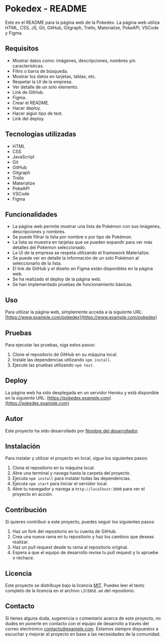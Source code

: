 # Pokedex - README

Este es el README para la página web de la Pokedex. La página web utiliza HTML, CSS, JS, Git, GitHub, Gitgraph, Trello, Materialize, PokeAPI, VSCode y Figma.

## Requisitos

- Mostrar datos como: imágenes, descripciones, nombres y/o características.
- Filtro o barra de búsqueda.
- Mostrar los datos en tarjetas, tablas, etc.
- Respetar la UI de la empresa.
- Ver detalle de un solo elemento.
- Link de GitHub.
- Figma.
- Crear el README.
- Hacer deploy.
- Hacer algún tipo de test.
- Link del deploy.

## Tecnologías utilizadas

- HTML
- CSS
- JavaScript
- Git
- GitHub
- Gitgraph
- Trello
- Materialize
- PokeAPI
- VSCode
- Figma

## Funcionalidades

- La página web permite mostrar una lista de Pokémon con sus imágenes, descripciones y nombres.
- Se puede filtrar la lista por nombre o por tipo de Pokémon.
- La lista se muestra en tarjetas que se pueden expandir para ver más detalles del Pokémon seleccionado.
- La UI de la empresa se respeta utilizando el framework Materialize.
- Se puede ver en detalle la información de un solo Pokémon al seleccionarlo de la lista.
- El link de GitHub y el diseño en Figma están disponibles en la página web.
- Se ha realizado el deploy de la página web.
- Se han implementado pruebas de funcionamiento básicas.

## Uso

Para utilizar la página web, simplemente acceda a la siguiente URL: [https://www.example.com/pokedex](https://www.example.com/pokedex)

## Pruebas

Para ejecutar las pruebas, siga estos pasos:

1. Clone el repositorio de GitHub en su máquina local.
2. Instale las dependencias utilizando `npm install`.
3. Ejecute las pruebas utilizando `npm test`.

## Deploy

La página web ha sido desplegada en un servidor Heroku y está disponible en la siguiente URL: [https://pokedex.example.com](https://pokedex.example.com)

## Autor

Este proyecto ha sido desarrollado por [Nombre del desarrollador](https://github.com/developer).

## Instalación

Para instalar y utilizar el proyecto en local, sigue los siguientes pasos:

1. Clona el repositorio en tu máquina local.
2. Abre una terminal y navega hasta la carpeta del proyecto.
3. Ejecuta `npm install` para instalar todas las dependencias.
4. Ejecuta `npm start` para iniciar el servidor local.
5. Abre tu navegador y navega a `http://localhost:3000` para ver el proyecto en acción.

## Contribución

Si quieres contribuir a este proyecto, puedes seguir los siguientes pasos:

1. Haz un fork del repositorio en tu cuenta de GitHub.
2. Crea una nueva rama en tu repositorio y haz los cambios que deseas realizar.
3. Haz un pull request desde tu rama al repositorio original.
4. Espera a que el equipo de desarrollo revise tu pull request y lo apruebe o rechace.

## Licencia

Este proyecto se distribuye bajo la licencia [MIT](https://opensource.org/licenses/MIT). Puedes leer el texto completo de la licencia en el archivo `LICENSE.md` del repositorio.

## Contacto

Si tienes alguna duda, sugerencia o comentario acerca de este proyecto, no dudes en ponerte en contacto con el equipo de desarrollo a través del correo electrónico contacto@example.com. Estamos siempre dispuestos a escuchar y mejorar el proyecto en base a las necesidades de la comunidad.
